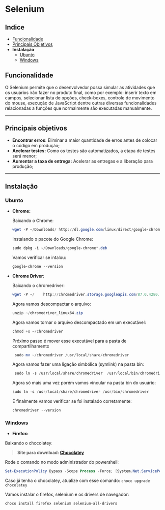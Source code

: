 # **Selenium**

## **Indice**
- [Funcionalidade](##-funcionalidade)
- [Principais Objetivos](##-principais-objetivos)
- **Instalação**
   - [Ubunto](###-ubunto)
   - [Windows](###-windows)

## **Funcionalidade**

O Selenium permite que o desenvolvedor possa simular as atividades que os usuários irão fazer no produto final, como por exemplo: inserir texto em campos, selecionar lista de opções, check-boxes, controle de movimento do mouse, execução de JavaScript dentre outras diversas funcionalidades relacionadas a funções que normalmente são executadas manualmente.

----
## **Principais objetivos**
- **Encontrar erros:** Eliminar a maior quantidade de erros antes de colocar o código em produção;
- **Acelerar testes:** Como os testes são automatizados, a etapa de testes será menor;
- **Aumentar a taxa de entrega:** Acelerar as entregas e a liberação para produção;

----
## **Instalação**

### **Ubunto**
 - **Chrome:**

    Baixando o Chrome:
    ```powershell
    wget -P ~/Downloads/ http://dl.google.com/linux/direct/google-chrome-stable_current_amd64.deb
    ```
    Instalando o pacote do Google Chrome:
    ```powershell
    sudo dpkg -i ~/Downloads/google-chrome*.deb
    ```
    Vamos verificar se intalou:
    ```powershell
    google-chrome --version
    ```
 - **Chrome Driver:**

    Baixando o chromedriver:
    ```powershell
    wget -P ~/    http://chromedriver.storage.googleapis.com/87.0.4280.88/chromedriver_linux64.zip
    ```
    Agora vamos descompactar o arquivo:
    ```powershell
    unzip ~/chromedriver_linux64.zip
    ```
    Agora vamos tornar o arquivo descompactado em um executável:
    ```powershell
    chmod +x ~/chromedriver
    ```
    Próximo passo é mover esse executável para a pasta de compartilhamento
    ```powershell
     sudo mv ~/chromedriver /usr/local/share/chromedriver
    ```
    Agora vamos fazer uma ligação simbólica (symlink) na pasta bin:
    ```powershell
     sudo ln -s /usr/local/share/chromedriver  /usr/local/bin/chromedriver
    ```
    Agora só mais uma vez porém vamos vincular na pasta bin do usuário:
    ```powershell
    sudo ln -s /usr/local/share/chromedriver /usr/bin/chromedriver
    ```
    E finalmente vamos verificar se foi instalado corretamente:
    ```powershell
    chromedriver --version
    ```
### **Windows**
- **Firefox:**

Baixando o chocolatey:
> **Site para download: [Chocolatey](https://chocolatey.org/install)**

Rode o comando no modo administrador do powershell:
``` powershell
Set-ExecutionPolicy Bypass -Scope Process -Force; [System.Net.ServicePointManager]::SecurityProtocol = [System.Net.ServicePointManager]::SecurityProtocol -bor 3072; iex ((New-Object System.Net.WebClient).DownloadString('https://chocolatey.org/install.ps1'))
```
Caso já tenha o chocolatey, atualize com esse comando: `choco upgrade chocolatey`

Vamos instalar o firefox, selenium e os drivers de navegador:
```
choco install firefox selenium selenium-all-drivers
```

